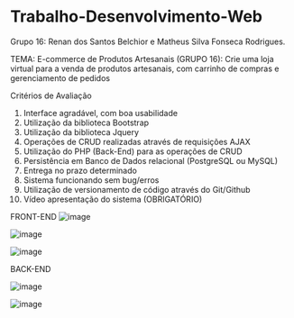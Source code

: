 # Trabalho-Desenvolvimento-Web
Grupo 16: Renan dos Santos Belchior e Matheus Silva Fonseca Rodrigues.

TEMA: E-commerce de Produtos Artesanais (GRUPO 16): 
Crie uma loja virtual para a venda de produtos artesanais, com carrinho de compras e 
gerenciamento de pedidos

Critérios de Avaliação
1. Interface agradável, com boa usabilidade
2. Utilização da biblioteca Bootstrap 
3. Utilização da biblioteca Jquery 
4. Operações de CRUD realizadas através de requisições AJAX 
5. Utilização do PHP (Back-End) para as operações de CRUD 
6. Persistência em Banco de Dados relacional (PostgreSQL ou MySQL) 
7. Entrega no prazo determinado 
8. Sistema funcionando sem bug/erros 
9. Utilização de versionamento de código através do Git/Github 
10. Vídeo apresentação do sistema (OBRIGATÓRIO)

FRONT-END
![image](https://github.com/RenanBelchior/Trabalho-Desenvolvimento-Web/assets/102825017/e0015593-89fb-4395-895d-20a87a1605af)

![image](https://github.com/RenanBelchior/Trabalho-Desenvolvimento-Web/assets/102825017/b17f10e8-5ec7-408b-81c1-49eaa7820ec3)

![image](https://github.com/RenanBelchior/Trabalho-Desenvolvimento-Web/assets/102825017/17375104-e3f1-4eae-8dab-395fe76512d6)

BACK-END

![image](https://github.com/RenanBelchior/Trabalho-Desenvolvimento-Web/assets/102825017/ef1a8ab0-eafb-4ca2-a0f7-7699c3ee6672)

![image](https://github.com/RenanBelchior/Trabalho-Desenvolvimento-Web/assets/102825017/d58de06b-aeb5-4121-b91d-adfcb45966ad)


